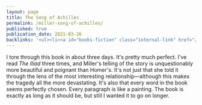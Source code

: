 ```yaml
---
layout: page
title: The Song of Achilles
permalink: /miller-song-of-achilles/
published: true
publication_date: 2021-03-26
backlinks: '<ul><li><a id="books-fiction" class="internal-link" href="/books-fiction/">Fiction</a></li><li><a id="books-greece" class="internal-link" href="/books-greece/">Greece</a></li><li><a id="books-mythology" class="internal-link" href="/books-mythology/">Mythology</a></li><li><a id="books-published-in-2012" class="internal-link" href="/books-published-in-2012/">Published in 2012</a></li><li><a id="books-read-in-2021" class="internal-link" href="/books-read-in-2021/">Read in 2021</a></li><li><a id="miller-circe" class="internal-link" href="/miller-circe/">Circe</a></li></ul>'
---
```


I tore through this book in about three days. It's pretty much perfect. I've read _The Iliad_ three times, and Miller's telling of the story is unquestionably more beautiful and poignant than Homer's. It's not just that she told it through the lens of the most interesting relationship—although this makes the tragedy all the more devastating. It's also that every word in the book seems perfectly chosen. Every paragraph is like a painting. The book is exactly as long as it should be, but still I wanted it to go on longer.